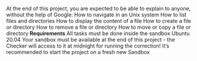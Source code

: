 At the end of this project, you are expected to be able to explain to anyone, without the help of Google:
How to navigate in an Unix system
How to list files and directories
How to display the content of a file
How to create a file or directory
How to remove a file or directory
How to move or copy a file or directory
**Requirements**
All tasks must be done inside the sandbox Ubuntu 20.04
Your sandbox must be available at the end of this project - the Checker will access to it at midnight for running the correction!
It’s recommended to start the project on a fresh new Sandbox
